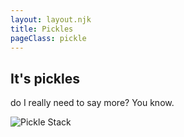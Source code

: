 ```yaml
---
layout: layout.njk 
title: Pickles
pageClass: pickle
---
```

<div class="text">

## It's pickles

do I really need to say more? You know. 

 </div>

<div class="pictures">
<img  src="../img/cucumbers-928231_1920.jpg" alt="Pickle Stack">
</div>